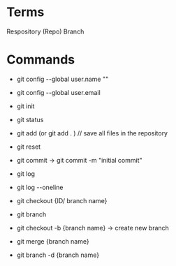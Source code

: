 # Terms

Respository (Repo)
Branch
# Commands 

- git config --global user.name ""
- git config --global user.email 

- git init
- git status
- git add (or git add . ) // save all files in the repository
- git reset
- git commit -> git commit -m "initial commit"
- git log   
- git log --oneline
- git checkout {ID/ branch name} 
- git branch 
- git checkout -b {branch name} -> create new branch
- git merge {branch name}
- git branch -d {branch name}